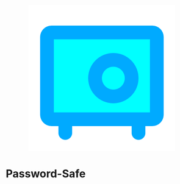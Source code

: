 <div align="center">
  <img src="https://raw.githubusercontent.com/oxoovo/Password-Safe/main/icons/logo.svg" alt="icon"/>
</div>

# Password-Safe
